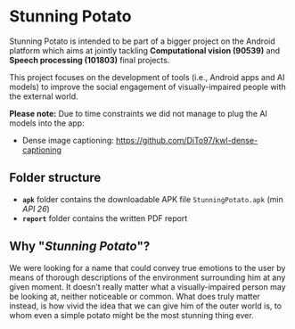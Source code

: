 # Stunning Potato

Stunning Potato is intended to be part of a bigger project on the Android platform which aims at jointly tackling **Computational vision (90539)** and **Speech processing (101803)** final projects.

This project focuses on the development of tools (i.e., Android apps and AI models) to improve the social engagement of visually-impaired people with the external world.

**Please note:** Due to time constraints we did not manage to plug the AI models into the app:
- Dense image captioning: https://github.com/DiTo97/kwl-dense-captioning

## Folder structure

- **`apk`** folder contains the downloadable APK file `StunningPotato.apk` (min *API 26*)
- **`report`** folder contains the written PDF report

## Why "*Stunning Potato*"?

We were looking for a name that could convey true emotions to the user by means of thorough descriptions of the environment surrounding him at any given moment. It doesn’t really matter what a visually-impaired person may be looking at, neither noticeable or common. What does truly matter instead, is how vivid the idea that we can give him of the outer world is, to whom even a simple potato might be the most stunning thing ever.
